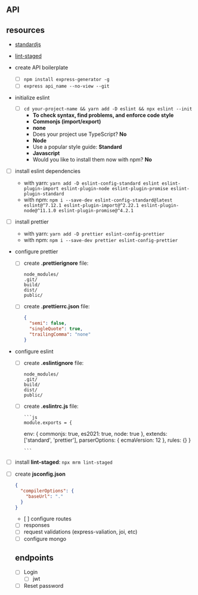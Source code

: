 ## API

## resources

- [standardjs](https://standardjs.com)
- [lint-staged](https://www.npmjs.com/package/lint-staged)

- create API boilerplate

  - [ ] `npm install express-generator -g`
  - [ ] `express api_name --no-view --git`

- initialize eslint

  - [ ] `cd your-project-name && yarn add -D eslint && npx eslint --init`
    - **To check syntax, find problems, and enforce code style**
    - **Commonjs (import/export)**
    - **none**
    - Does your project use TypeScript? **No**
    - **Node**
    - Use a popular style guide: **Standard**
    - **Javascript**
    - Would you like to install them now with npm? **No**

- [ ] install eslint dependencies

  - with yarn: `yarn add -D eslint-config-standard eslint eslint-plugin-import eslint-plugin-node eslint-plugin-promise eslint-plugin-standard`
  - with npm: `npm i --save-dev eslint-config-standard@latest eslint@^7.12.1 eslint-plugin-import@^2.22.1 eslint-plugin-node@^11.1.0 eslint-plugin-promise@^4.2.1`

- [ ] install prettier

  - with yarn: `yarn add -D prettier eslint-config-prettier`
  - with npm: `npm i --save-dev prettier eslint-config-prettier`

- configure prettier

  - [ ] create **.prettierignore** file:
    ```
    node_modules/
    .git/
    build/
    dist/
    public/
    ```
  - [ ] create **.prettierrc.json** file:
    ```json
    {
      "semi": false,
      "singleQuote": true,
      "trailingComma": "none"
    }
    ```

- configure eslint

  - [ ] create **.eslintignore** file:
    ```
    node_modules/
    .git/
    build/
    dist/
    public/
    ```
  - [ ] create **.eslintrc.js** file:

        ```js
        module.exports = {

    env: {
    commonjs: true,
    es2021: true,
    node: true
    },
    extends: ['standard', 'prettier'],
    parserOptions: {
    ecmaVersion: 12
    },
    rules: {}
    }

        ```

- [ ] install **lint-staged**: `npx mrm lint-staged`
- [ ] create **jsconfig.json**

  ```json
  {
    "compilerOptions": {
      "baseUrl": "."
    }
  }
  ```

  - [ ] configure routes
  - [ ] responses
  - [ ] request validations (express-valiation, joi, etc)
  - [ ] configure mongo

  ## endpoints

  - [ ] Login
    - [ ] jwt
  - [ ] Reset password

